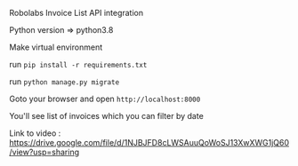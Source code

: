 Robolabs Invoice List API integration 

Python version => python3.8

Make virtual environment

run `pip install -r requirements.txt`

run `python manage.py migrate`

Goto your browser and open `http://localhost:8000`

You'll see list of invoices which you can filter by date

Link to video :  https://drive.google.com/file/d/1NJBJFD8cLWSAuuQoWoSJ13XwXWG1jQ60/view?usp=sharing